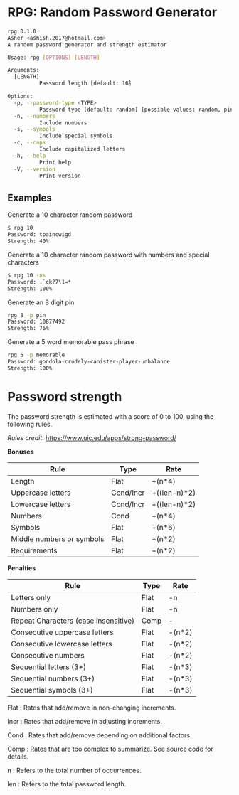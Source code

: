 # RPG: Random Password Generator

```bash
rpg 0.1.0
Asher <ashish.2017@hotmail.com>
A random password generator and strength estimator

Usage: rpg [OPTIONS] [LENGTH]

Arguments:
  [LENGTH]
          Password length [default: 16]

Options:
  -p, --password-type <TYPE>
          Password type [default: random] [possible values: random, pin, memorable]
  -n, --numbers
          Include numbers
  -s, --symbols
          Include special symbols
  -c, --caps
          Include capitalized letters
  -h, --help
          Print help
  -V, --version
          Print version
```

## Examples

Generate a 10 character random password

```bash
$ rpg 10
Password: tpaincwigd
Strength: 40%
```

Generate a 10 character random password with numbers and special
characters

```bash
$ rpg 10 -ns
Password: .`ck?7\1=*
Strength: 100%
```

Generate an 8 digit pin

```bash
rpg 8 -p pin
Password: 10877492
Strength: 76%
```

Generate a 5 word memorable pass phrase

```bash
rpg 5 -p memorable
Password: gondola-crudely-canister-player-unbalance
Strength: 100%
```

# Password strength

The password strength is estimated with a score of 0 to 100, using the
following rules.

_Rules credit_: https://www.uic.edu/apps/strong-password/

**Bonuses**

| Rule                      | Type      | Rate          |
| ------------------------- | --------- | ------------- |
| Length                    | Flat      | +(n\*4)       |
| Uppercase letters         | Cond/Incr | +((len-n)\*2) |
| Lowercase letters         | Cond/Incr | +((len-n)\*2) |
| Numbers                   | Cond      | +(n\*4)       |
| Symbols                   | Flat      | +(n\*6)       |
| Middle numbers or symbols | Flat      | +(n\*2)       |
| Requirements              | Flat      | +(n\*2)       |

**Penalties**

| Rule                                 | Type | Rate    |
| ------------------------------------ | ---- | ------- |
| Letters only                         | Flat | -n      |
| Numbers only                         | Flat | -n      |
| Repeat Characters (case insensitive) | Comp | -       |
| Consecutive uppercase letters        | Flat | -(n\*2) |
| Consecutive lowercase letters        | Flat | -(n\*2) |
| Consecutive numbers                  | Flat | -(n\*2) |
| Sequential letters (3+)              | Flat | -(n\*3) |
| Sequential numbers (3+)              | Flat | -(n\*3) |
| Sequential symbols (3+)              | Flat | -(n\*3) |

Flat
: Rates that add/remove in non-changing increments.

Incr
: Rates that add/remove in adjusting increments.

Cond
: Rates that add/remove depending on additional factors.

Comp
: Rates that are too complex to summarize. See source code for details.

n
: Refers to the total number of occurrences.

len
: Refers to the total password length.
